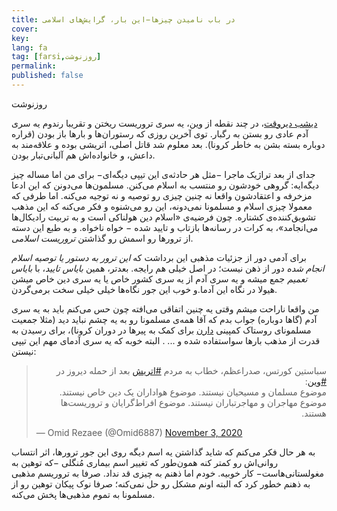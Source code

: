 ```yaml
---
title: در باب نامیدن چیزها−این‌ بار، گرایش‌های اسلامی
cover:
key: 
lang: fa
tag: [farsi,روزنوشت]
permalink: 
published: false
---
```


روزنوشت
<!--more-->

[دیشب دیروقت](https://www.bbc.com/news/world-europe-54798679)، در چند نقطه از وین، یه سری تروریست ریختن و تقریبا رندوم یه سری آدم عادی رو بستن به رگبار. توی آخرین روزی که رستوران‌ها و بارها باز بودن (قراره دوباره بسته بشن به خاطر کرونا). بعد معلوم شد قاتل اصلی، اتریشی بوده و علاقه‌مند به داعش، و خانواده‌اش هم آلبانی‌تبار بودن. 

جدای از بعد تراژیک ماجرا −مثل هر حادثه‌ی این تیپی دیگه‌ای− برای من اما مساله چیز دیگه‌ایه: گروهی خودشون رو منتسب به اسلام می‌کنن. مسلمون‌ها می‌دونن که این ادعا مزخرفه و اعتقادشون واقعا نه چنین چیزی رو توصیه و نه توجیه‌ می‌کنه. اما طرفی که معمولا چیزی اسلام و مسلمونا نمی‌دونه، این رو می‌شنوه و فکر می‌کنه که این مذهب تشویق‌کننده‌ی کشتاره. چون فرضیه‌ی «اسلام دین هولناکی است و به تربیت رادیکال‌ها می‌انجامد»، به کرات در رسانه‌ها بازتاب و تایید شده − خواه نا‌خواه. و به طبع این دسته از ترورها رو اسمش رو گذاشتن *تروریست‌ اسلامی*. 

برای آدمی دور از جزئیات مذهبی این برداشت که *این ترور به دستور یا توصیه اسلام انجام شده* دور از ذهن نیست؛ در اصل خیلی هم رایجه. بعدتر، همین *بایاس تایید*، با *بایاس تعمیم* جمع میشه و یه سری آدم از یه سری کشور خاص یا یه سری دین خاص میشن هیولا در نگاه این آدما.و خوب این جور نگاه‌ها خیلی خیلی سخت برمی‌گردن. 

من واقعا ناراحت میشم وقتی یه چنین اتفاقی می‌افته چون حس می‌کنم باید به یه سری آدم (گاها دوباره) جواب بدم که آقا همه‌ی مسلمونا رو به یه چشم نباید دید (مثلا جمعیت مسلمونای روستاک کمپینی [دارن](https://rathaus.rostock.de/de/nachbarschaftshilfe/306727) برای کمک به پیرها در دوران کرونا)، برای رسیدن به قدرت از مذهب بارها سواستفاده شده و ... . البته خوبه که یه سری آدمای مهم این تیپی نیستن:


<blockquote class="twitter-tweet"><p lang="fa" dir="rtl">سباستین کورتس، صدراعظم، خطاب به مردم <a href="https://twitter.com/hashtag/%D8%A7%D8%AA%D8%B1%DB%8C%D8%B4?src=hash&amp;ref_src=twsrc%5Etfw">#اتریش</a> بعد از حمله دیروز در <a href="https://twitter.com/hashtag/%D9%88%DB%8C%D9%86?src=hash&amp;ref_src=twsrc%5Etfw">#وین</a>:<br>موضوع مسلمان و مسیحیان نیستند. موضوع هواداران یک دین خاص نیستند. موضوع مهاجران و مهاجرتباران نیستند. موضوع افراط‌گرایان و تروریست‌ها هستند.</p>&mdash; Omid Rezaee (@Omid6887) <a href="https://twitter.com/Omid6887/status/1323563065837838337?ref_src=twsrc%5Etfw">November 3, 2020</a></blockquote> <script async src="https://platform.twitter.com/widgets.js" charset="utf-8"></script>

به هر حال فکر می‌کنم که شاید گذاشتن یه اسم دیگه روی این جور ترورها، اثر انتساب روانی‌اش رو کمتر کنه همون‌طور که تغییر اسم بیماری مُنگلی −که توهین به مغولستانی‌هاست− کار خوبیه. خودم اما ذهنم به چیزی قد نداد. صرفا به تروریسم مذهبی به ذهنم خطور کرد که البته اونم مشکل رو حل نمی‌کنه؛ صرفا نوک پیکان توهین رو از مسلمونا به تموم مذهبی‌ها پخش می‌کنه.



